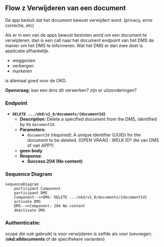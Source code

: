 ## Flow z Verwijderen van een document

De app besluit dat het document bewust verwijdert word. (privacy, error correctie, etc)


Als er in een van de apps bewust besloten word om een document te verwijderen, dan is een call naar het document endpoint van het DMS de manier om het DMS te informeren. Wat het DMS er dan mee doet is applicatie afhankelijk. 
* weggooien
* verbergen
* markeren 

is allemaal goed voor de OKD.

**Openvraag:** kan een dms dit verwerken? zijn er uitzonderingen?


### Endpoint

- **`DELETE .../okd/v1_0/documents/{documentId}`**
  - **Description**: Delete a specified document from the DMS, identified by its `documentId`. 
  - **Parameters**: 
    - `documentId` (required): A unique identifier (UUID) for the document to be deleted. (OPEN VRAAG : WELK ID? die van DMS of van APP?)
  - **geen body**
  - **Response**:
    - **Success 204 (No content)**

### Sequence Diagram

```mermaid
sequenceDiagram
    participant Component
    participant DMS
    Component-->>DMS: DELETE .../okd/v1_0/documents/{documentId}
    activate DMS
    DMS-->>Component: 204 No content
    deactivate DMS
```


### Authenticatie:
scope die ook gebruikt is voor verwijderen is zelfde als voor toevoegen. (**okd:alldocuments** of de specifiekere varianten)

